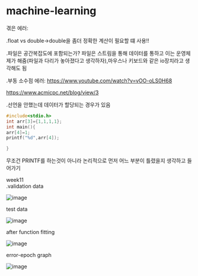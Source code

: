 # machine-learning


겪은 에러:

.float vs double->double을 좀더 정확한 계산이 필요할 떄 사용!!

.파일은 공간복잡도에 포함되는가?
파일은 스트림을 통해 데이터를 통하고 이는 운영체제가 해줌(파일과 다리가 놓아졌다고 생각하자),마우스나 키보드와 같은 io장치라고 생각해도 됨

.부동 소수점 에러:
https://www.youtube.com/watch?v=vOO-oLS0H68

https://www.acmicpc.net/blog/view/3


.선언을 안했는데 데이터가 할당되는 경우가 있음

```c
#include<stdio.h>
int arr[3]={1,1,1,1};
int main(){
arr[4]=1;
printf("%d",arr[4]);

}

```

무조건 PRINTF를 하는것이 아니라 논리적으로 먼저 어느 부분이 틀렸을지 생각하고 들어가기


week11  
.validation data

![image](https://user-images.githubusercontent.com/62791913/170620310-3f0b0a22-cee1-4f2c-b81b-5f7407eb553e.png)

test data

![image](https://user-images.githubusercontent.com/62791913/170620379-9b83fbc2-3d6f-4b50-93d0-260549558181.png)



after function fitting

![image](https://user-images.githubusercontent.com/62791913/170620435-abb4a521-cd44-4467-b495-17770ec835b5.png)



error-epoch graph

![image](https://user-images.githubusercontent.com/62791913/170620536-8aedba06-aecc-4f7c-8bbd-05778591b956.png)




